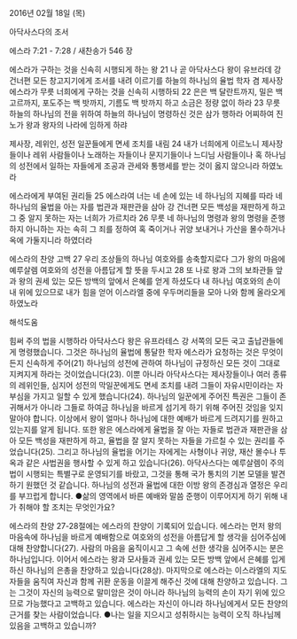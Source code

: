2016년 02월 18일 (목)

아닥사스다의 조서



에스라 7:21 - 7:28 / 새찬송가 546 장


에스라가 구하는 것을 신속히 시행되게 하는 왕
21 나 곧 아닥사스다 왕이 유브라데 강 건너편 모든 창고지기에게 조서를 내려 이르기를 하늘의 하나님의 율법 학자 겸 제사장 에스라가 무릇 너희에게 구하는 것을 신속히 시행하되 22 은은 백 달란트까지, 밀은 백 고르까지, 포도주는 백 밧까지, 기름도 백 밧까지 하고 소금은 정량 없이 하라 23 무릇 하늘의 하나님의 전을 위하여 하늘의 하나님이 명령하신 것은 삼가 행하라 어찌하여 진노가 왕과 왕자의 나라에 임하게 하랴

제사장, 레위인, 성전 일꾼들에게 면세 조치를 내림
24 내가 너희에게 이르노니 제사장들이나 레위 사람들이나 노래하는 자들이나 문지기들이나 느디님 사람들이나 혹 하나님의 성전에서 일하는 자들에게 조공과 관세와 통행세를 받는 것이 옳지 않으니라 하였노라

에스라에게 부여된 권리들
25 에스라여 너는 네 손에 있는 네 하나님의 지혜를 따라 네 하나님의 율법을 아는 자를 법관과 재판관을 삼아 강 건너편 모든 백성을 재판하게 하고 그 중 알지 못하는 자는 너희가 가르치라 26 무릇 네 하나님의 명령과 왕의 명령을 준행하지 아니하는 자는 속히 그 죄를 정하여 혹 죽이거나 귀양 보내거나 가산을 몰수하거나 옥에 가둘지니라 하였더라

에스라의 찬양 고백
27 우리 조상들의 하나님 여호와를 송축할지로다 그가 왕의 마음에 예루살렘 여호와의 성전을 아름답게 할 뜻을 두시고 28 또 나로 왕과 그의 보좌관들 앞과 왕의 권세 있는 모든 방백의 앞에서 은혜를 얻게 하셨도다 내 하나님 여호와의 손이 내 위에 있으므로 내가 힘을 얻어 이스라엘 중에 우두머리들을 모아 나와 함께 올라오게 하였노라

해석도움





힘써 주의 법을 시행하라
아닥사스다 왕은 유프라테스 강 서쪽의 모든 국고 출납관들에게 명령했습니다. 그것은 하나님의 율법에 통달한 학자 에스라가 요청하는 것은 무엇이든지 신속하게 주어(21) 하나님의 성전에 관하여 하나님이 규정하신 모든 것이 그대로 지켜지게 하라는 것이었습니다(23). 이뿐 아니라 아닥사스다는 제사장들이나 여러 종류의 레위인들, 심지어 성전의 막일꾼에게도 면세 조치를 내려 그들이 자유시민이라는 자부심을 가지고 일할 수 있게 했습니다(24). 하나님의 일꾼에게 주어진 특권은 그들이 존귀해서가 아니라 그들로 하여금 하나님을 바르게 섬기게 하기 위해 주어진 것임을 잊지 말아야 합니다. 이상에서 왕이 얼마나 하나님에 대한 예배가 바르게 드려지기를 원하고 있는지를 알게 됩니다. 또한 왕은 에스라에게 율법을 잘 아는 자들로 법관과 재판관을 삼아 모든 백성을 재판하게 하고, 율법을 잘 알지 못하는 자들을 가르칠 수 있는 권리를 주었습니다(25). 그리고 하나님의 율법을 어기는 자에게는 사형이나 귀양, 재산 몰수나 투옥과 같은 사법권을 행사할 수 있게 하고 있습니다(26). 아닥사스다는 예루살렘이 주의 법이 시행되는 특별구로 운영되기를 바랐고, 그것을 통해 국가 통치의 기본 모델을 발견하기 원했던 것 같습니다. 하나님의 성전과 율법에 대한 이방 왕의 존경심과 열정은 우리를 부끄럽게 합니다.
●삶의 영역에서 바른 예배와 말씀 준행이 이루어지게 하기 위해 내가 취해야 할 조치는 무엇인가요?

에스라의 찬양
27-28절에는 에스라의 찬양이 기록되어 있습니다. 에스라는 먼저 왕의 마음속에 하나님을 바르게 예배함으로 여호와의 성전을 아름답게 할 생각을 심어주심에 대해 찬양합니다(27). 사람의 마음을 움직이시고 그 속에 선한 생각을 심어주시는 분은 하나님입니다. 이어서 에스라는 왕과 모사들과 권세 있는 모든 방백 앞에서 은혜를 입게 하신 하나님의 은총을 찬양하고 있습니다(28상). 마지막으로 에스라는 이스라엘의 지도자들을 움직여 자신과 함께 귀환 운동을 이끌게 해주신 것에 대해 찬양하고 있습니다. 그는 그것이 자신의 능력으로 말미암은 것이 아니라 하나님의 능력의 손이 자기 위에 있으므로 가능했다고 고백하고 있습니다. 에스라는 자신이 아니라 하나님에게서 모든 찬양의 근거를 찾는 사람이었습니다.
●나는 일을 지으시고 성취하시는 능력이 오직 하나님께 있음을 고백하고 있습니까?